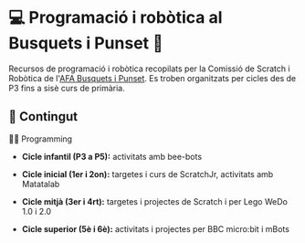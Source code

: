 # :computer: Programació i robòtica al Busquets i Punset :robot:
Recursos de programació i robòtica recopilats per la Comissió de Scratch i Robòtica de l'[AFA Busquets i Punset](https://ampabip.wordpress.com/).
Es troben organitzats per cicles des de P3 fins a sisè curs de primària.

## :open_file_folder: Contingut

 👩‍💻 Programming

- **Cicle infantil (P3 a P5):** activitats amb bee-bots

- **Cicle inicial (1er i 2on):** targetes i curs de ScratchJr, activitats amb Matatalab

- **Cicle mitjà (3er i 4rt):** targetes i projectes de Scratch i per Lego WeDo 1.0 i 2.0

- **Cicle superior (5è i 6è):** activitats i projectes per BBC micro:bit i mBots
